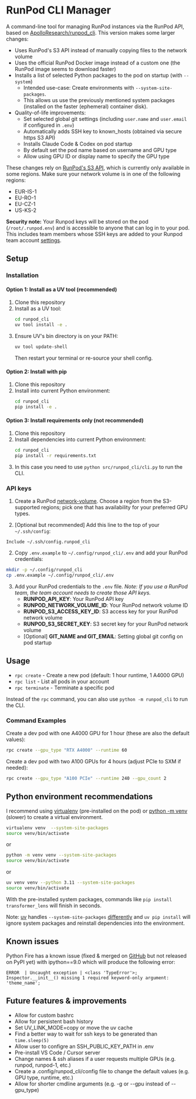 # RunPod CLI Manager

A command-line tool for managing RunPod instances via the RunPod API, based on 
[ApolloResearch/runpod_cli](https://github.com/ApolloResearch/runpod_cli). This
version makes some larger changes:
- Uses RunPod's S3 API instead of manually copying files to the network volume
- Uses the official RunPod Docker image instead of a custom one (the RunPod image seems to download faster)
- Installs a list of selected Python packages to the pod on startup (with `--system`)
  - Intended use-case: Create environments with `--system-site-packages`.
  - This allows us use the previously mentioned system packages (installed on the faster (ephemeral) container disk).
- Quality-of-life improvements:
  - Set selected global git settings (including `user.name` and `user.email` if configured in `.env`)
  - Automatically adds SSH key to known_hosts (obtained via secure https S3 API)
  - Installs Claude Code & Codex on pod startup
  - By default set the pod name based on username and GPU type
  - Allow using GPU ID or display name to specify the GPU type

These changes rely on [RunPod's S3 API](https://docs.runpod.io/serverless/storage/s3-api), which is currently only available in some regions. Make sure your network volume is in one of the following regions:
- EUR-IS-1
- EU-RO-1
- EU-CZ-1
- US-KS-2


**Security note:** Your Runpod keys will be stored on the pod (`/root/.runpod.env`) and is accessible to anyone that can log in to your pod. This includes team members whose SSH keys are added to your Runpod team account [settings](https://console.runpod.io/user/settings).

## Setup

### Installation

#### Option 1: Install as a UV tool (recommended)

1. Clone this repository
2. Install as a UV tool:
   ```bash
   cd runpod_cli
   uv tool install -e .
   ```
3. Ensure UV's bin directory is on your PATH:
   ```bash
   uv tool update-shell
   ```
   Then restart your terminal or re-source your shell config.

#### Option 2: Install with pip

1. Clone this repository
2. Install into current Python environment:
   ```bash
   cd runpod_cli
   pip install -e .
   ```

#### Option 3: Install requirements only (not recommended)

1. Clone this repository
2. Install dependencies into current Python environment:
   ```bash
   cd runpod_cli
   pip install -r requirements.txt
   ```
3. In this case you need to use `python src/runpod_cli/cli.py` to run the CLI.

### API keys

1. Create a RunPod [network-volume](https://docs.runpod.io/pods/storage/create-network-volumes). Choose a region from the S3-supported regions; pick one that has availability for your preferred GPU types.

2. [Optional but recommended] Add this line to the top of your `~/.ssh/config`:
```
Include ~/.ssh/config.runpod_cli
```

2. Copy `.env.example` to `~/.config/runpod_cli/.env` and add your RunPod credentials:
```bash
mkdir -p ~/.config/runpod_cli
cp .env.example ~/.config/runpod_cli/.env
```

3. Add your RunPod credentials to the `.env` file. *Note: If you use a RunPod team, the team account needs to create those API keys.*
   - **RUNPOD_API_KEY**: Your RunPod API key
   - **RUNPOD_NETWORK_VOLUME_ID**: Your RunPod network volume ID
   - **RUNPOD_S3_ACCESS_KEY_ID**: S3 access key for your RunPod network volume
   - **RUNPOD_S3_SECRET_KEY**: S3 secret key for your RunPod network volume
   - [Optional] **GIT_NAME and GIT_EMAIL**: Setting global git config on pod startup

## Usage
* `rpc create` - Create a new pod (default: 1 hour runtime, 1 A4000 GPU)
* `rpc list` - List all pods in your account
* `rpc terminate` - Terminate a specific pod

Instead of the `rpc` command, you can also use `python -m runpod_cli` to run the CLI.

### Command Examples
Create a dev pod with one A4000 GPU for 1 hour (these are also the default values):

```bash
rpc create --gpu_type "RTX A4000" --runtime 60
```

Create a dev pod with two A100 GPUs for 4 hours (adjust PCIe to SXM if needed):
```bash
rpc create --gpu_type "A100 PCIe" --runtime 240 --gpu_count 2
```

## Python environment recommendations

I recommend using [virtualenv](https://virtualenv.pypa.io/en/latest/) (pre-installed on the pod)
or [python -m venv](https://docs.python.org/3/library/venv.html) (slower) to create a virtual environment.
```bash
virtualenv venv  --system-site-packages
source venv/bin/activate
```
or
```bash
python -m venv venv --system-site-packages
source venv/bin/activate
```
or
```bash
uv venv venv --python 3.11 --system-site-packages
source venv/bin/activate
```
With the pre-installed system packages, commands like `pip install transformer_lens` will finish in seconds.

Note: [uv](https://docs.astral.sh/uv/) handles `--system-site-packages`
[differently](https://docs.astral.sh/uv/reference/cli/#uv-venv--system-site-packages)
and `uv pip install` will ignore system packages and reinstall dependencies
into the environment.


## Known issues
Python Fire has a known issue (fixed & merged on [GitHub](https://github.com/google/python-fire/pull/588/files) but not released on PyPI yet)
with ipython==9.0 which will produce the following error:
```
ERROR  | Uncaught exception | <class 'TypeError'>; Inspector.__init__() missing 1 required keyword-only argument: 'theme_name';
```

## Future features & improvements
- Allow for custom bashrc
- Allow for persistent bash history
- Set UV_LINK_MODE=copy or move the uv cache
- Find a better way to wait for ssh keys to be generated than `time.sleep(5)`
- Allow user to configre an SSH_PUBLIC_KEY_PATH in .env
- Pre-install VS Code / Cursor server
- Change names & ssh aliases if a user requests multiple GPUs (e.g. runpod, runpod-1, etc.)
- Create a .config/runpod_cli/config file to change the default values (e.g. GPU type, runtime, etc.)
- Allow for shorter cmdline arguments (e.g. -g or --gpu instead of --gpu_type)